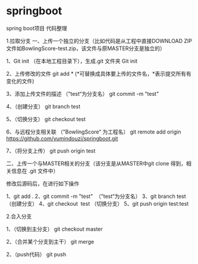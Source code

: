 # springboot
spring boot项目 代码整理

1.拉取分支
一、上传一个独立的分支（比如代码是从工程中直接DOWNLOAD ZIP文件如BowlingScore-test.zip，该文件与原MASTER分支是独立的）

1、Git init （在本地工程目录下），生成.git 文件夹
Git init

2、上传修改的文件
git add *
(*可替换成具体要上传的文件名，*表示提交所有有变化的文件) 

3、添加上传文件的描述  （”test“为分支名）
git commit -m "test" 

4、（创建分支）
git branch test

5、（切换分支）
git checkout test

6、与远程分支相关联 （”BowlingScore“ 为工程名）
git remote add origin https://github.com/yumindouzi/springboot.git
   
7、（将分支上传）
git push origin test

二、上传一个与MASTER相关的分支（该分支是从MASTER中git clone 得到，相关信息在 .git 文件中）

修改后源码后，在进行如下操作

1、git add .
2、git commit -m "test" &nbsp;（”test“为分支名）
3、git branch test（创建分支）
4、git checkout &nbsp;test （切换分支）
5、git push origin test:test

2.合入分支

1、（切换到主分支）
git checkout master

2、（合并某个分支到主干）
git merge <branchName>

2、（push代码）
git push